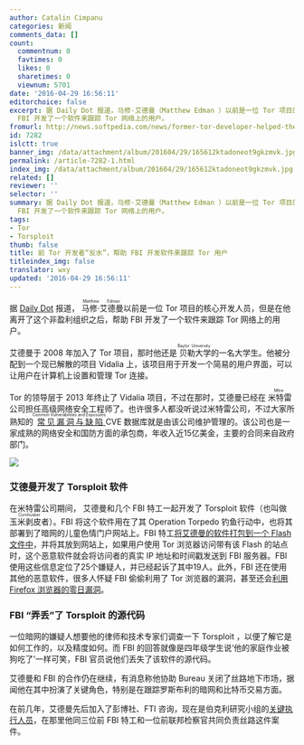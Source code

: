 ```yaml
---
author: Catalin Cimpanu
categories: 新闻
comments_data: []
count:
  commentnum: 0
  favtimes: 0
  likes: 0
  sharetimes: 0
  viewnum: 5701
date: '2016-04-29 16:56:11'
editorchoice: false
excerpt: 据 Daily Dot 报道，马修·艾德曼（Matthew Edman ）以前是一位 Tor 项目的核心开发人员，但是在他离开了这个非盈利组织之后，帮助
  FBI 开发了一个软件来跟踪 Tor 网络上的用户。
fromurl: http://news.softpedia.com/news/former-tor-developer-helped-the-fbi-by-creating-malware-to-go-after-tor-users-503504.shtml
id: 7282
islctt: true
banner_img: /data/attachment/album/201604/29/165612ktadoneot9gkzmvk.jpg
permalink: /article-7282-1.html
index_img: /data/attachment/album/201604/29/165612ktadoneot9gkzmvk.jpg.thumb.jpg
related: []
reviewer: ''
selector: ''
summary: 据 Daily Dot 报道，马修·艾德曼（Matthew Edman ）以前是一位 Tor 项目的核心开发人员，但是在他离开了这个非盈利组织之后，帮助
  FBI 开发了一个软件来跟踪 Tor 网络上的用户。
tags:
- Tor
- Torsploit
thumb: false
title: 前 Tor 开发者“反水”，帮助 FBI 开发软件来跟踪 Tor 用户
titleindex_img: false
translator: wxy
updated: '2016-04-29 16:56:11'
---
```


据 [Daily Dot](http://www.dailydot.com/politics/government-contractor-tor-malware/) 报道，<ruby> 马修·艾德曼 <rp>  （ </rp> <rt>  Matthew Edman </rt> <rp>  ） </rp></ruby> 以前是一位 Tor 项目的核心开发人员，但是在他离开了这个非盈利组织之后，帮助 FBI 开发了一个软件来跟踪 Tor 网络上的用户。


艾德曼于 2008 年加入了 Tor 项目，那时他还是<ruby> 贝勒大学 <rp>  （ </rp> <rt>  Baylor University </rt> <rp>  ） </rp></ruby>的一名大学生。他被分配到一个现已解散的项目 Vidalia 上，该项目用于开发一个简易的用户界面，可以让用户在计算机上设置和管理 Tor 连接。


Tor 的领导层于 2013 年终止了 Vidalia 项目，不过在那时，艾德曼已经在<ruby> 米特雷 <rp>  （ </rp> <rt>  Mitre </rt> <rp>  ） </rp></ruby>公司担任高级网络安全工程师了。也许很多人都没听说过米特雷公司，不过大家所熟知的<ruby> <a href="http://cve.mitre.org/">  常见漏洞与缺陷 </a> <rp>  （ </rp> <rt>  Common Vulnerabilities and Exposures </rt> <rp>  ） </rp></ruby> CVE 数据库就是由该公司维护管理的。该公司也是一家成熟的网络安全和国防方面的承包商，年收入近15亿美金，主要的合同来自政府部门。


![](/data/attachment/album/201604/29/165612ktadoneot9gkzmvk.jpg)


### 艾德曼开发了 Torsploit 软件


在米特雷公司期间， 艾德曼和几个 FBI 特工一起开发了 Torsploit 软件（也叫做 <ruby> 玉米剥皮者 <rp>  （ </rp> <rt>  Cornhusker </rt> <rp>  ） </rp></ruby>）。FBI 将这个软件用在了其 Operation Torpedo 钓鱼行动中，也将其部署到了暗网的儿童色情门户网站上。FBI 特工[将艾德曼的软件打包到一个 Flash 文件中](http://news.softpedia.com/news/fbi-uses-spyware-to-catch-tor-based-child-pornography-suspect-493268.shtml)，并将其放到网站上，如果用户使用 Tor 浏览器访问带有该 Flash 的站点时，这个恶意软件就会将访问者的真实 IP 地址和时间戳发送到 FBI 服务器。FBI 使用这些信息定位了25个嫌疑人，并已经起诉了其中19人。此外，FBI 还在使用其他的恶意软件，很多人怀疑 FBI 偷偷利用了 Tor 浏览器的漏洞，甚至还会[利用 Firefox 浏览器的零日漏洞](http://news.softpedia.com/news/is-the-fbi-hiding-a-firefox-zero-day-503026.shtml)。


### FBI “弄丢”了 Torsploit 的源代码


一位暗网的嫌疑人想要他的律师和技术专家们调查一下 Torsploit ，以便了解它是如何工作的，以及精度如何。而 FBI 的回答就像是四年级学生说‘他的家庭作业被狗吃了’一样可笑，FBI 官员说他们丢失了该软件的源代码。


艾德曼和 FBI 的合作仍在继续，有消息称他协助 Bureau 关闭了丝路地下市场，据闻他在其中扮演了关键角色，特别是在跟踪罗斯布利的暗网和比特币交易方面。


在前几年，艾德曼先后加入了彭博社、FTI 咨询，现在是伯克利研究小组的[关键执行人员](http://www.thinkbrg.com/professionals-matthew-edman.html)，在那里他同三位前 FBI 特工和一位前联邦检察官共同负责丝路这件案件。